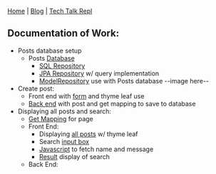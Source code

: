 [Home](https://avabrooks.github.io/avarepository/) | [Blog](https://avabrooks.github.io/avarepository/blog) | [Tech Talk Repl](https://replit.com/@avabrooks/Tri-3-TT#README.md)

<h2> Documentation of Work: </h2>

* Posts database setup
  * Posts [Database](https://github.com/avabrooks/swagketo/blob/master/src/main/java/com/nighthawk/csa/database/posts/Posts.java#L19-L39)
    * [SQL Repository](https://github.com/avabrooks/swagketo/blob/master/src/main/java/com/nighthawk/csa/database/posts/PostsSqlRepository.java)
    * [JPA Repository](https://github.com/avabrooks/swagketo/blob/master/src/main/java/com/nighthawk/csa/database/posts/PostsJpaRepository.java#L16-L19) w/ query implementation 
    * [ModelRepository](https://github.com/avabrooks/swagketo/blob/master/src/main/java/com/nighthawk/csa/database/ModelRepository.java#L210-L228) use with Posts database
   --image here--
 * Create post:
    * Front end with [form](https://github.com/avabrooks/swagketo/blob/master/src/main/resources/templates/userpages/createpost.html#L22-L38) and thyme leaf use
    * [Back end](https://github.com/avabrooks/swagketo/blob/master/src/main/java/com/nighthawk/csa/database/posts/PostsSqlMvcController.java#L26-L38) with post and get mapping to save to database
  * Displaying all posts and search:
    * [Get Mapping](https://github.com/avabrooks/swagketo/blob/master/src/main/java/com/nighthawk/csa/database/posts/PostsSqlMvcController.java#L19-L24) for page
    * Front End:
      * Displaying [all posts](https://github.com/avabrooks/swagketo/blob/master/src/main/resources/templates/userpages/posts.html#L43-L49) w/ thyme leaf
      * Search [input box](https://github.com/avabrooks/swagketo/blob/master/src/main/resources/templates/userpages/posts.html#L27-L31)
      * [Javascript](https://github.com/avabrooks/swagketo/blob/master/src/main/resources/templates/userpages/posts.html#L58-L105) to fetch name and message
      * [Result](https://github.com/avabrooks/swagketo/blob/master/src/main/resources/templates/userpages/posts.html#L37-L39) display of search
    * Back End:
   
